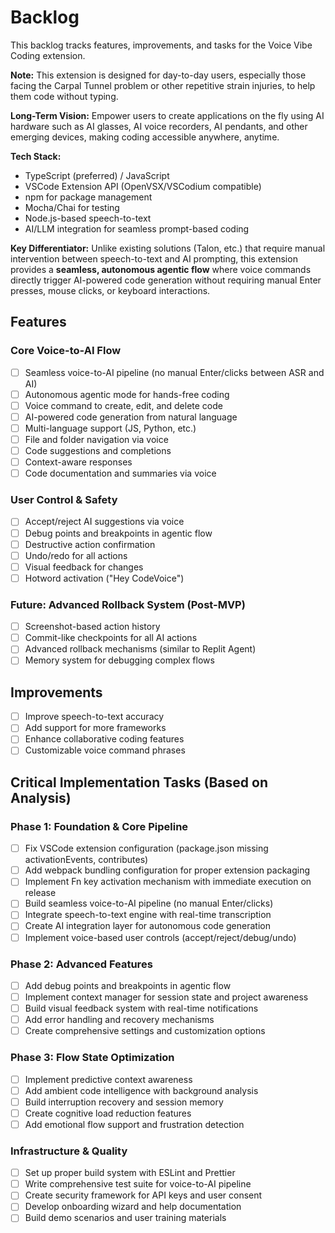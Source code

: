 # Backlog

This backlog tracks features, improvements, and tasks for the Voice Vibe Coding extension.

**Note:** This extension is designed for day-to-day users, especially those facing the Carpal Tunnel problem or other repetitive strain injuries, to help them code without typing.

**Long-Term Vision:** Empower users to create applications on the fly using AI hardware such as AI glasses, AI voice recorders, AI pendants, and other emerging devices, making coding accessible anywhere, anytime.

**Tech Stack:**
- TypeScript (preferred) / JavaScript
- VSCode Extension API (OpenVSX/VSCodium compatible)
- npm for package management
- Mocha/Chai for testing
- Node.js-based speech-to-text
- AI/LLM integration for seamless prompt-based coding

**Key Differentiator:** Unlike existing solutions (Talon, etc.) that require manual intervention between speech-to-text and AI prompting, this extension provides a **seamless, autonomous agentic flow** where voice commands directly trigger AI-powered code generation without requiring manual Enter presses, mouse clicks, or keyboard interactions.

## Features

### Core Voice-to-AI Flow
- [ ] Seamless voice-to-AI pipeline (no manual Enter/clicks between ASR and AI)
- [ ] Autonomous agentic mode for hands-free coding
- [ ] Voice command to create, edit, and delete code
- [ ] AI-powered code generation from natural language
- [ ] Multi-language support (JS, Python, etc.)
- [ ] File and folder navigation via voice
- [ ] Code suggestions and completions
- [ ] Context-aware responses
- [ ] Code documentation and summaries via voice

### User Control & Safety
- [ ] Accept/reject AI suggestions via voice
- [ ] Debug points and breakpoints in agentic flow
- [ ] Destructive action confirmation
- [ ] Undo/redo for all actions
- [ ] Visual feedback for changes
- [ ] Hotword activation ("Hey CodeVoice")

### Future: Advanced Rollback System (Post-MVP)
- [ ] Screenshot-based action history
- [ ] Commit-like checkpoints for all AI actions
- [ ] Advanced rollback mechanisms (similar to Replit Agent)
- [ ] Memory system for debugging complex flows

## Improvements
- [ ] Improve speech-to-text accuracy
- [ ] Add support for more frameworks
- [ ] Enhance collaborative coding features
- [ ] Customizable voice command phrases

## Critical Implementation Tasks (Based on Analysis)

### Phase 1: Foundation & Core Pipeline
- [ ] Fix VSCode extension configuration (package.json missing activationEvents, contributes)
- [ ] Add webpack bundling configuration for proper extension packaging
- [ ] Implement Fn key activation mechanism with immediate execution on release
- [ ] Build seamless voice-to-AI pipeline (no manual Enter/clicks)
- [ ] Integrate speech-to-text engine with real-time transcription
- [ ] Create AI integration layer for autonomous code generation
- [ ] Implement voice-based user controls (accept/reject/debug/undo)

### Phase 2: Advanced Features
- [ ] Add debug points and breakpoints in agentic flow
- [ ] Implement context manager for session state and project awareness
- [ ] Build visual feedback system with real-time notifications
- [ ] Add error handling and recovery mechanisms
- [ ] Create comprehensive settings and customization options

### Phase 3: Flow State Optimization
- [ ] Implement predictive context awareness
- [ ] Add ambient code intelligence with background analysis
- [ ] Build interruption recovery and session memory
- [ ] Create cognitive load reduction features
- [ ] Add emotional flow support and frustration detection

### Infrastructure & Quality
- [ ] Set up proper build system with ESLint and Prettier
- [ ] Write comprehensive test suite for voice-to-AI pipeline
- [ ] Create security framework for API keys and user consent
- [ ] Develop onboarding wizard and help documentation
- [ ] Build demo scenarios and user training materials
